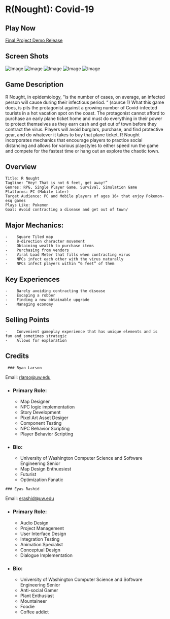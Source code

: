 # R(Nought): Covid-19

## Play Now

[Final Project Demo Release](https://connect.unity.com/mg/other/r-nought-covid-19-5)

## Screen Shots
![Image](src)
![Image](src)
![Image](src)
![Image](src)
![Image](src)

## Game Description

R Nought, in epidemiology, "is the number of cases, on average, an infected person will cause during their infectious period. “ (source 1) What this game does, is pits the protagonist against a growing number of Covid-infected tourists in a hot vacation spot on the coast. The protagonist cannot afford to purchase an early plane ticket home and must do everything in their power to protect themselves as they earn cash and get out of town before they contract the virus. Players will avoid burglars, purchase, and find protective gear, and do whatever it takes to buy that plane ticket. R Nought incorporates mechanics that encourage players to practice social distancing and allows for various playstyles to either speed run the game and compete for the fastest time or hang out an explore the chaotic town.


## Overview
```
Title: R Nought
Tagline: “Hey! That is not 6 feet, get away!”
Genres: RPG, Single Player Game, Survival, Simulation Game
Platforms: PC (Mobile later)
Target Audience: PC and Mobile players of ages 16+ that enjoy Pokemon-esq games 
Plays Like: Pokemon 
Goal: Avoid contracting a disease and get out of town/
```
## Major Mechanics:
```
-    Square Tiled map
-    8-direction character movement
-    Obtaining wealth to purchase items
-    Purchasing from vendors
-    Viral Load Meter that fills when contracting virus
-    NPCs infect each other with the virus naturally
-    NPCs infect players within “6 feet” of them
```

## Key Experiences
```
-    Barely avoiding contracting the disease
-    Escaping a robber
-    Finding a new obtainable upgrade
-    Managing economy
```

## Selling Points
```
-    Convenient gameplay experience that has unique elements and is fun and sometimes strategic
-    Allows for exploration
```

## Credits
```
 ### Ryan Larson
```
Email: rlarso@uw.edu

- ### Primary Role:
  - Map Designer 
  - NPC logic implementation
  - Story Development
  - Pixel Art Asset Desiger
  - Component Testing
  - NPC Behavior Scripting
  - Player Behavior Scripting


- ### Bio: 
  - University of Washington Computer Science and Software Engineering Senior
  - Map Design Enthuesiest
  - Futurist
  - Optimization Fanatic

```
### Eyas Rashid
```
Email: erashid@uw.edu

- ### Primary Role:
  - Audio Design
  - Project Management
  - User Interface Design
  - Integration Testing
  - Animation Specialist
  - Conceptual Design
  - Dialogue Implementation

- ### Bio: 
  - University of Washington Computer Science and Software Engineering Senior
  - Anti-social Gamer
  - Plant Enthusiast
  - Mountaineer
  - Foodie
  - Coffee addict


